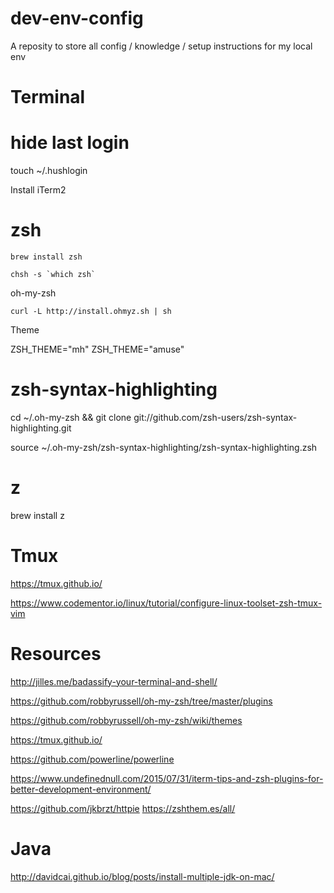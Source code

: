 # dev-env-config
A reposity to store all config / knowledge / setup instructions for my local env


# Terminal

# hide last login
touch ~/.hushlogin

Install iTerm2

# zsh
```
brew install zsh
```

```
chsh -s `which zsh`  
```


oh-my-zsh
```
curl -L http://install.ohmyz.sh | sh
```

Theme 

ZSH_THEME="mh"
ZSH_THEME="amuse"



# zsh-syntax-highlighting

cd ~/.oh-my-zsh && git clone git://github.com/zsh-users/zsh-syntax-highlighting.git  

source ~/.oh-my-zsh/zsh-syntax-highlighting/zsh-syntax-highlighting.zsh  

# z

brew install z



# Tmux
https://tmux.github.io/

https://www.codementor.io/linux/tutorial/configure-linux-toolset-zsh-tmux-vim



# Resources

http://jilles.me/badassify-your-terminal-and-shell/

https://github.com/robbyrussell/oh-my-zsh/tree/master/plugins

https://github.com/robbyrussell/oh-my-zsh/wiki/themes

https://tmux.github.io/

https://github.com/powerline/powerline

https://www.undefinednull.com/2015/07/31/iterm-tips-and-zsh-plugins-for-better-development-environment/

https://github.com/jkbrzt/httpie
https://zshthem.es/all/



# Java

http://davidcai.github.io/blog/posts/install-multiple-jdk-on-mac/
